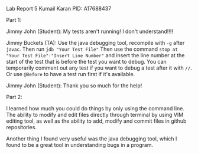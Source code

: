 Lab Report 5 
Kumail Karan 
PID: A17688437

Part 1:

Jimmy John (Student): 
    My tests aren't running! I don't understand!!!!

Jimmy Buckets (TA): 
    Use the java debugging tool, recompile with `-g` after `javac`. Then run `jdb "Your Test File"` 
    Then use the command `stop at "Your Test File":"Insert Line Number"` and insert the line number at the start of the test that is before 
    the test you want to debug. You can temporarily comment out any test if you want to debug a test after it with `//`. 
    Or use `@Before` to have a test run first if it's available.

Jimmy John (Student):
    Thank you so much for the help!


Part 2:

I learned how much you could do things by only using the command line. The ability to modify and edit files directly through terminal by using VIM editing tool,
as well as the ability to add, modify and commit files in github repositories.

Another thing I found very useful was the java debugging tool, which I found to be a great tool in understanding bugs in a program.


